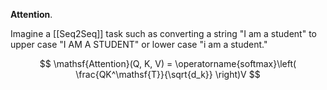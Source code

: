 **Attention**. 

Imagine a [[Seq2Seq]] task such as converting a string "I am a student" to upper case "I AM A STUDENT" or lower case "i am a student."

$$
\mathsf{Attention}(Q, K, V) = \operatorname{softmax}\left( \frac{QK^\mathsf{T}}{\sqrt{d_k}} \right)V
$$